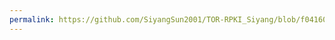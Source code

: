 ```yaml
---
permalink: https://github.com/SiyangSun2001/TOR-RPKI_Siyang/blob/f041600c93a09b53a0b0db4dfae609c0e3537cd8/docs/_build/html/index.html
---
```

